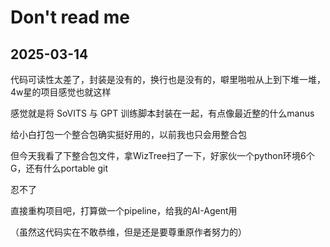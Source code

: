 # Don't read me

## 2025-03-14

代码可读性太差了，封装是没有的，换行也是没有的，噼里啪啦从上到下堆一堆，4w星的项目感觉也就这样

感觉就是将 SoVITS 与 GPT 训练脚本封装在一起，有点像最近整的什么manus

给小白打包一个整合包确实挺好用的，以前我也只会用整合包

但今天我看了下整合包文件，拿WizTree扫了一下，好家伙一个python环境6个G，还有什么portable git

忍不了

直接重构项目吧，打算做一个pipeline，给我的AI-Agent用

（虽然这代码实在不敢恭维，但是还是要尊重原作者努力的）
